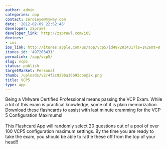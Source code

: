 ```yaml
---
author: admin
categories: app
contact: zero1eye@myway.com
date: '2012-02-09 22:52:46'
developer: zSprawl
developer_link: http://zsprawl.com/iOS
devices: 
- ios
ios_link: http://itunes.apple.com/us/app/vcp5/id497203431?ls=1%26mt=8
itunes_id: '497203431'
permalink: /app/vcp5/
slug: vcp5
status: publish
targetMarket: Personal
thumb: /uploads/v2/4f2c929ba36b9Icon@2x.png
title: VCP5
type: app
---
```


Being a VMware Certified Professional means passing the VCP Exam. While a lot of this exam is practical knowledge, some of it is plain memorization. Download these flashcards to assist with last minute cramming for the VCP 5 Configuration Maximums!<br />
<br />
This Flashcard App will randomly select 20 questions out of a pool of over 100 VCP5 configuration maximum settings. By the time you are ready to take the exam, you should be able to rattle these off from the top of your head!! 